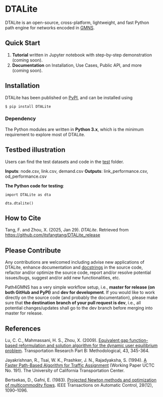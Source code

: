 # DTALite
DTALite is an open-source, cross-platform, lightweight, and fast Python path engine for networks encoded in [GMNS](https://github.com/zephyr-data-specs/GMNS).


## Quick Start

1. **Tutorial** written in Jupyter notebook with step-by-step demonstration (coming soon).
2. **Documentation** on Installation, Use Cases, Public API, and more (coming soon).


## Installation
DTALite has been published on [PyPI](https://pypi.org/project/DTALite/), and can be installed using
```
$ pip install DTALite
```

### Dependency
The Python modules are written in **Python 3.x**, which is the minimum requirement to explore most of DTALite.


## Testbed illustration
Users can find the test datasets and code in the [test](https://github.com/itsfangtang/DTALite_release/tree/main/test) folder.

**Inputs**: node.csv, link.csv, demand.csv
**Outputs**: link_performance.csv,  od_performance.csv

**The Python code for testing**:
```
import DTALite as dta

dta.dtalite()
```

## How to Cite

Tang, F. and Zhou, X. (2025, Jan 29). *DTALite*. Retrieved from https://github.com/itsfangtang/DTALite_release


## Please Contribute

Any contributions are welcomed including advise new applications of DTALite, enhance documentation and [docstrings](https://docs.python-guide.org/writing/documentation/#writing-docstrings) in the source code, refactor and/or optimize the source code, report and/or resolve potential issues/bugs, suggest and/or add new functionalities, etc.

Path4GMNS has a very simple workflow setup, i.e., **master for release (on both GitHub and PyPI)** and **dev for development**. If you would like to work directly on the source code (and probably the documentation), please make sure that **the destination branch of your pull request is dev**, i.e., all potential changes/updates shall go to the dev branch before merging into master for release.


## References
Lu, C. C., Mahmassani, H. S., Zhou, X. (2009). [Equivalent gap function-based reformulation and solution algorithm for the dynamic user equilibrium problem](https://www.sciencedirect.com/science/article/abs/pii/S0191261508000829). Transportation Research Part B: Methodological, 43, 345-364.

Jayakrishnan, R., Tsai, W. K., Prashker, J. N., Rajadyaksha, S. (1994). [A Faster Path-Based Algorithm for Traffic Assignment](https://escholarship.org/uc/item/2hf4541x) (Working Paper UCTC No. 191). The University of California Transportation Center.

Bertsekas, D., Gafni, E. (1983). [Projected Newton methods and optimization of multicommodity flows](https://web.mit.edu/dimitrib/www/Gafni_Newton.pdf). IEEE Transactions on Automatic Control, 28(12), 1090–1096.
